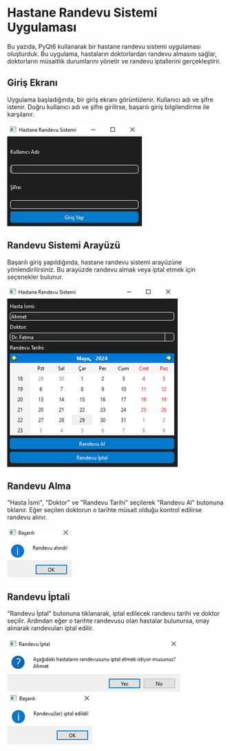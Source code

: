 # Hastane Randevu Sistemi Uygulaması

Bu yazıda, PyQt6 kullanarak bir hastane randevu sistemi uygulaması oluşturduk. Bu uygulama, hastaların doktorlardan randevu almasını sağlar, doktorların müsaitlik durumlarını yönetir ve randevu iptallerini gerçekleştirir.

## Giriş Ekranı

Uygulama başladığında, bir giriş ekranı görüntülenir. Kullanıcı adı ve şifre istenir. Doğru kullanıcı adı ve şifre girilirse, başarılı giriş bilgilendirme ile karşılanır.

![Arayüz](images/h1.png)

## Randevu Sistemi Arayüzü

Başarılı giriş yapıldığında, hastane randevu sistemi arayüzüne yönlendirilirsiniz. Bu arayüzde randevu almak veya iptal etmek için seçenekler bulunur.

![Arayüz](images/h2.png)

## Randevu Alma

"Hasta İsmi", "Doktor" ve "Randevu Tarihi" seçilerek "Randevu Al" butonuna tıklanır. Eğer seçilen doktorun o tarihte müsait olduğu kontrol edilirse randevu alınır.

![Arayüz](images/h3.png)

## Randevu İptali

"Randevu İptal" butonuna tıklanarak, iptal edilecek randevu tarihi ve doktor seçilir. Ardından eğer o tarihte randevusu olan hastalar bulunursa, onay alınarak randevuları iptal edilir.

![Arayüz](images/h4.png)
![Arayüz](images/h5.png)

